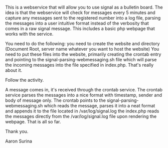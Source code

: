 This is a webservice that will allow you to use signal as a bulletin  board. 
The idea is that the webservice will check for messages every 5 minutes and capture any messages sent to the registered number into a log file, parsing the messages into a user intuitive format instead of the verbosity that comes in a raw signal message.
This includes a basic php webpage that works with the service. 

You need to do the following:
you need to create the website and directory (Document Root, server name whatever you want to host the website)
You need to put these files into the website, primarily creating the crontab entry and pointing to the signal-parsing-webmessaging.sh file which will parse the incoming messages into the file specified in index.php.
That's really about it. 

Follow the activity.

A message comes in, it's received through the crontab service.  The crontab service parses the messages into a nice format with timestamp, sender and body of message only. 
The crontab points to the signal-parsing-webmessaging.sh which reads the message, parses it into a neat format and appends it to the file located in /var/log/signal.log 
the index.php reads the messages directly from the /var/log/signal.log file upon rendering the webpage. 
That is all so far.

Thank you.  


Aaron Surina
